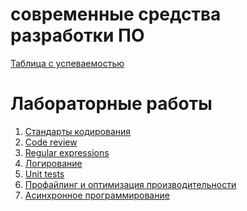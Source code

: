 # современные средства разработки ПО
[Таблица с успеваемостью](https://docs.google.com/spreadsheets/d/1oh4tWvkQGYjn7s57W2iGPgOjnniBSi_4k-DBl3zaQ0s/edit?usp=sharing)
# Лабораторные работы
1. [Стандарты кодирования](msdt-1/README.md)
2. [Code review]()
3. [Regular expressions]()
4. [Логирование]()
5. [Unit tests]()
6. [Профайлинг и оптимизация производительности]()
7. [Асинхронное программирование]()
